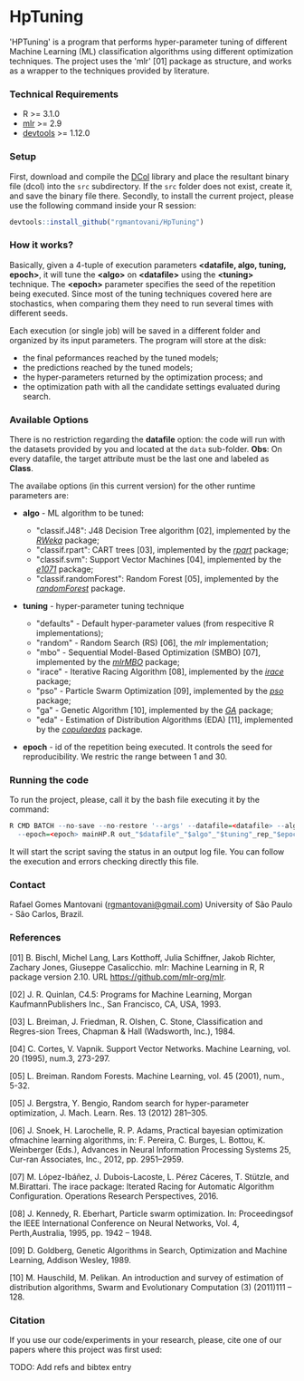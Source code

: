 # HpTuning

'HPTuning' is a program that performs hyper-parameter tuning of different Machine Learning (ML) classification algorithms using different optimization techniques. The project uses the 'mlr' [01] package as structure, and works as a wrapper to the techniques provided by literature.

### Technical Requirements

* R >= 3.1.0
* [mlr](https://cran.r-project.org/web/packages/mlr/index.html) >= 2.9
* [devtools](https://cran.r-project.org/web/packages/devtools/index.html) >= 1.12.0 

### Setup

First, download and compile the [DCol](http://dcol.sourceforge.net/) library and place the resultant binary file (dcol) into the ```src``` subdirectory. If the ```src``` folder does not exist, create it, and save the binary file there.
Secondly, to install the current project, please use the following command inside your R session:
```R 
devtools::install_github("rgmantovani/HpTuning")
```

### How it works?

Basically, given a 4-tuple of execution parameters **\<datafile, algo, tuning, epoch\>**, it will tune the **\<algo\>** on **\<datafile\>** using the **\<tuning\>** technique. The **\<epoch\>** parameter specifies the seed of the repetition being executed. Since most of the tuning techniques covered here are stochastics, when comparing them they need to run several times with different seeds.

Each execution (or single job) will be saved in a different folder and organized by its input parameters. The program will store at the disk:
* the final peformances reached by the tuned models;
* the predictions reached by the tuned models;
* the hyper-parameters returned by the optimization process; and
* the optimization path with all the candidate settings evaluated during search.

### Available Options 

There is no restriction regarding the **datafile** option: the code will run with the datasets provided by you and located at the ```data``` sub-folder. **Obs**: On every datafile, the target attribute must be the last one and labeled as **Class**.

The availabe options (in this current version) for the other runtime parameters are:

* **algo** - ML algorithm to be tuned:
  * "classif.J48": J48 Decision Tree algorithm \[02\], implemented by the [*RWeka*](https://cran.r-project.org/web/packages/RWeka/index.html) package;
  * "classif.rpart": CART trees \[03\], implemented by the [*rpart*](https://cran.r-project.org/web/packages/rpart/index.html) package;
  * "classif.svm": Support Vector Machines \[04\], implemented by the [*e1071*](https://cran.r-project.org/web/packages/e1071/index.html) package;
  * "classif.randomForest": Random Forest \[05\], implemented by the [*randomForest*](https://cran.r-project.org/web/packages/randomForest/index.html) package.

* **tuning** - hyper-parameter tuning technique 
  * "defaults" - Default hyper-parameter values (from respecitive R implementations); 
  * "random" - Random Search (RS) \[06\], the *mlr* implementation; 
  * "mbo" - Sequential Model-Based Optimization (SMBO) \[07\], implemented by the [*mlrMBO*](https://cran.r-project.org/web/packages/mlrMBO/index.html) package;  
  * "irace" - Iterative Racing Algorithm \[08\], implemented by the [*irace*](https://cran.r-project.org/web/packages/irace/index.html) package; 
  * "pso" - Particle Swarm Optimization \[09\], implemented by the [*pso*](https://cran.r-project.org/web/packages/pso/index.html) package; 
  * "ga" - Genetic Algorithm \[10\], implemented by the [*GA*](https://cran.r-project.org/web/packages/GA/index.html) package;
  * "eda" - Estimation of Distribution Algorithms (EDA) \[11\], implemented by the [*copulaedas*](https://cran.r-project.org/web/packages/copulaedas/index.html) package.

* **epoch** - id of the repetition being executed. It controls the seed for reproducibility. We restric the range between 1 and 30. 

### Running the code

To run the project, please, call it by the bash file executing it by the command:
```R
R CMD BATCH --no-save --no-restore '--args' --datafile=<datafile> --algo=<algo> --tuning=<tuning> \
  --epoch=<epoch> mainHP.R out_"$datafile"_"$algo"_"$tuning"_rep_"$epoch".log &
```

It will start the script saving the status in an output log file. You can follow the execution and errors checking directly this file. 

### Contact

Rafael Gomes Mantovani (rgmantovani@gmail.com) University of São Paulo - São Carlos, Brazil.

### References

[01] B. Bischl, Michel Lang, Lars Kotthoff, Julia Schiffner, Jakob Richter, Zachary Jones, Giuseppe Casalicchio. mlr: Machine Learning in R, R package version 2.10. URL https://github.com/mlr-org/mlr.

[02] J. R. Quinlan, C4.5:  Programs for Machine Learning, Morgan KaufmannPublishers Inc., San Francisco, CA, USA, 1993.

[03] L. Breiman, J. Friedman, R. Olshen, C. Stone, Classification and Regres-sion Trees, Chapman \& Hall (Wadsworth, Inc.), 1984.

[04] C. Cortes, V. Vapnik. Support Vector Networks. Machine Learning, vol. 20 (1995), num.3, 273-297.

[05] L. Breiman. Random Forests. Machine Learning, vol. 45 (2001), num., 5-32.

[05] J. Bergstra, Y. Bengio, Random search for hyper-parameter optimization, J. Mach. Learn. Res. 13 (2012) 281–305.

[06] J. Snoek, H. Larochelle, R. P. Adams, Practical bayesian optimization ofmachine learning algorithms, in: F. Pereira, C. Burges, L. Bottou, K. Weinberger (Eds.), Advances in Neural Information Processing Systems 25, Cur-ran Associates, Inc., 2012, pp. 2951–2959.

[07] M. López-Ibáñez, J. Dubois-Lacoste, L. Pérez Cáceres, T. Stützle, and M.Birattari. The irace package: Iterated Racing for Automatic Algorithm Configuration. Operations Research Perspectives, 2016.

[08] J. Kennedy,  R. Eberhart, Particle swarm optimization. In: Proceedingsof the IEEE International Conference on Neural Networks, Vol. 4, Perth,Australia, 1995, pp. 1942 – 1948.

[09] D. Goldberg, Genetic Algorithms in Search, Optimization and Machine Learning, Addison Wesley, 1989.

[10] M. Hauschild,  M. Pelikan. An introduction and survey of estimation of distribution algorithms, Swarm and Evolutionary Computation (3) (2011)111 – 128.

### Citation

If you use our code/experiments in your research, please, cite one of our papers where this project was first used:

TODO: Add refs and bibtex entry
